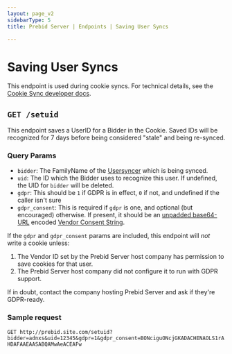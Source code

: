 ```yaml
---
layout: page_v2
sidebarType: 5
title: Prebid Server | Endpoints | Saving User Syncs

---
```


# Saving User Syncs

This endpoint is used during cookie syncs. For technical details, see the
[Cookie Sync developer docs](../developers/cookie-syncs.html).

## `GET /setuid`

This endpoint saves a UserID for a Bidder in the Cookie. Saved IDs will be recognized for 7 days before being considered "stale" and being re-synced.

### Query Params

- `bidder`: The FamilyName of the [Usersyncer](../../usersync/usersync.go) which is being synced.
- `uid`: The ID which the Bidder uses to recognize this user. If undefined, the UID for `bidder` will be deleted.
- `gdpr`: This should be `1` if GDPR is in effect, `0` if not, and undefined if the caller isn't sure
- `gdpr_consent`: This is required if `gdpr` is one, and optional (but encouraged) otherwise. If present, it should be an [unpadded base64-URL](https://tools.ietf.org/html/rfc4648#page-7) encoded [Vendor Consent String](https://github.com/InteractiveAdvertisingBureau/GDPR-Transparency-and-Consent-Framework/blob/master/Consent%20string%20and%20vendor%20list%20formats%20v1.1%20Final.html#vendor-consent-string-format-).

If the `gdpr` and `gdpr_consent` params are included, this endpoint will _not_ write a cookie unless:

1. The Vendor ID set by the Prebid Server host company has permission to save cookies for that user.
2. The Prebid Server host company did not configure it to run with GDPR support.

If in doubt, contact the company hosting Prebid Server and ask if they're GDPR-ready.

### Sample request

`GET http://prebid.site.com/setuid?bidder=adnxs&uid=12345&gdpr=1&gdpr_consent=BONciguONcjGKADACHENAOLS1rAHDAFAAEAASABQAMwAeACEAFw`
